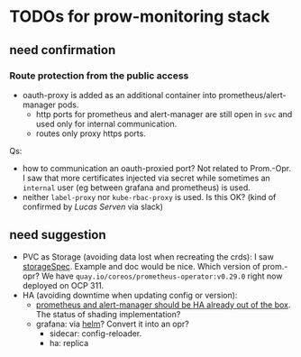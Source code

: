 # TODOs for prow-monitoring stack

## need confirmation

### Route protection from the public access

* oauth-proxy is added as an additional container into prometheus/alert-manager pods.
    * http ports for prometheus and alert-manager are still open in `svc` and used only for internal communication.
    * routes only proxy https ports.

Qs:

* how to communication an oauth-proxied port? Not related to Prom.-Opr. I saw that more certificates injected via secret while sometimes an `internal` user (eg between grafana and prometheus) is used.
* neither `label-proxy` nor `kube-rbac-proxy` is used. Is this OK? (kind of confirmed by _Lucas Serven_ via slack)

## need suggestion


* PVC as Storage (avoiding data lost when recreating the crds): I saw [storageSpec](https://github.com/coreos/prometheus-operator/blob/master/pkg/apis/monitoring/v1/types.go#L285). Example and doc would be nice. Which version of prom.-opr? We have `quay.io/coreos/prometheus-operator:v0.29.0` right now deployed on OCP 311.
* HA (avoiding downtime when updating config or version): 
    * [prometheus and alert-manager should be HA already out of the box](https://coreos.com/operators/prometheus/docs/latest/high-availability.html).
    The status of shading implementation?
    * grafana: via [helm](https://github.com/helm/charts/tree/master/stable/grafana)? Convert it into an opr? 
        * sidecar: config-reloader.
        * ha: replica